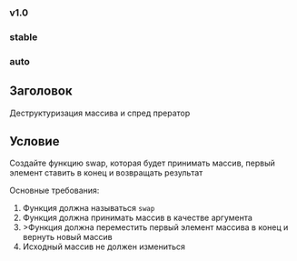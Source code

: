 ### v1.0 ###
### stable ###
### auto ###

## Заголовок ##
Деструктуризация массива и спред прератор

## Условие ##
<p>Создайте функцию swap, которая будет принимать массив, первый элемент ставить в конец и возвращать результат</p>

Основные требования:
<ol>
    <li>Функция должна называться <code>swap</code></li>
    <li>Функция должна принимать массив в качестве аргумента</li>
    <li>>Функция должна переместить первый элемент массива в конец и вернуть новый массив</li>
    <li>Исходный массив не должен измениться</li>
</ol>
